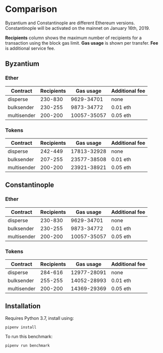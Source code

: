 # Comparison

Byzantium and Constantinople are different Ethereum versions. Constantinople will be activated on the mainnet on January 16th, 2019.

**Recipients** column shows the maximum number of recipients for a transaction using the block gas limit.
 **Gas usage** is shown per transfer.
**Fee** is additional service fee.

## Byzantium

### Ether

| Contract | Recipients | Gas usage | Additional fee |
|---|---|---|---|
| disperse | 230-830 | 9629-34701 | none |
| bulksender | 230-255 | 9873-34772 | 0.01 eth |
| multisender | 200-200 | 10057-35057 | 0.05 eth |

### Tokens

| Contract | Recipients | Gas usage | Additional fee |
|---|---|---|---|
| disperse | 242-449 | 17813-32928 | none |
| bulksender | 207-255 | 23577-38508 | 0.01 eth |
| multisender | 200-200 | 23921-38921 | 0.05 eth |

## Constantinople

### Ether

| Contract | Recipients | Gas usage | Additional fee |
|---|---|---|---|
| disperse | 230-830 | 9629-34701 | none |
| bulksender | 230-255 | 9873-34772 | 0.01 eth |
| multisender | 200-200 | 10057-35057 | 0.05 eth |

### Tokens

| Contract | Recipients | Gas usage | Additional fee |
|---|---|---|---|
| disperse | 284-616| 12977-28091 | none |
| bulksender | 255-255 | 14052-28993 | 0.01 eth |
| multisender | 200-200 | 14369-29369 | 0.05 eth |


## Installation

Requires Python 3.7, install using:
```
pipenv install
```

To run this benchmark:
```
pipenv run benchmark
```
